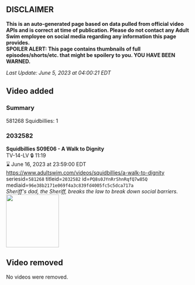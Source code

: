 ## DISCLAIMER
**This is an auto-generated page based on data pulled from official video APIs and is correct at time of publication. Please do not contact any Adult Swim employee on social media regarding any information this page provides.**  
**SPOILER ALERT: This page contains thumbnails of full episodes/shorts/etc. that might be spoilery to you. YOU HAVE BEEN WARNED.**  

_Last Update: June 5, 2023 at 04:00:21 EDT_
## Video added
### Summary
581268 Squidbillies: 1  
### 2032582
**Squidbillies S09E06 - A Walk to Dignity**  
TV-14-LV 🔒 11:19  
⌛ June 16, 2023 at 23:59:00 EDT  
https://www.adultswim.com/videos/squidbillies/a-walk-to-dignity  
seriesid=`581268` titleid=`2032582` id=`PQ8s0JYnRrShnRqfQ7w85Q` mediaid=`96e38b2171e069f4a3c839fd4005fc5c5dca717a`  
_Sheriff's dad, the Sheriff, breaks the law to break down social barriers._  
<a href="https://media.cdn.adultswim.com/uploads/20200414/thumbnails/2_204141126100-squidbillies_092_dup-20141030.jpg"><img src="https://media.cdn.adultswim.com/uploads/20200414/thumbnails/2_204141126100-squidbillies_092_dup-20141030.jpg" height="144px" /></a>
## Video removed
No videos were removed.  
